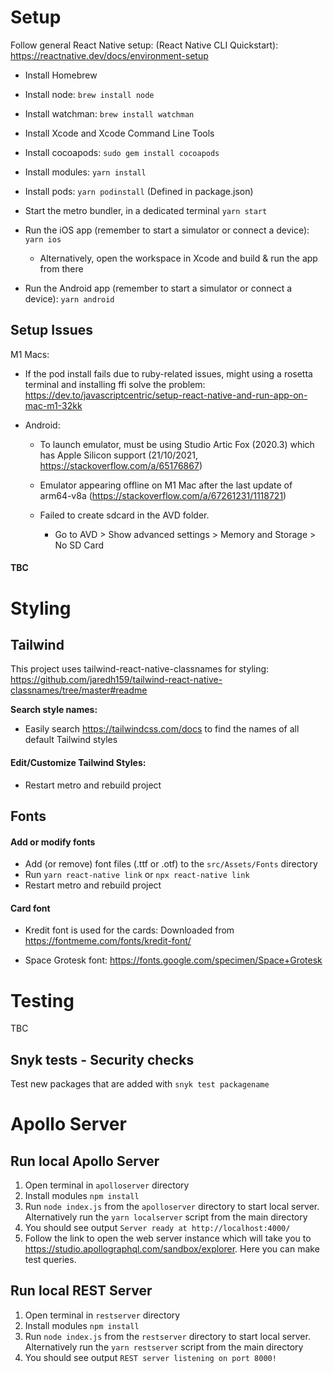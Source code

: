 # Setup

Follow general React Native setup: (React Native CLI Quickstart): https://reactnative.dev/docs/environment-setup

- Install Homebrew

- Install node: `brew install node`

- Install watchman: `brew install watchman`

- Install Xcode and Xcode Command Line Tools

- Install cocoapods: `sudo gem install cocoapods`

- Install modules: `yarn install`

- Install pods: `yarn podinstall` (Defined in package.json)

- Start the metro bundler, in a dedicated terminal `yarn start`

- Run the iOS app (remember to start a simulator or connect a device): `yarn ios`

  - Alternatively, open the workspace in Xcode and build & run the app from there

- Run the Android app (remember to start a simulator or connect a device): `yarn android`

## Setup Issues

M1 Macs:

- If the pod install fails due to ruby-related issues, might using a rosetta terminal and installing ffi solve the problem: https://dev.to/javascriptcentric/setup-react-native-and-run-app-on-mac-m1-32kk
- Android:

  - To launch emulator, must be using Studio Artic Fox (2020.3) which has Apple Silicon support (21/10/2021, https://stackoverflow.com/a/65176867)

  - Emulator appearing offline on M1 Mac after the last update of arm64-v8a (https://stackoverflow.com/a/67261231/1118721)

  - Failed to create sdcard in the AVD folder.
    - Go to AVD > Show advanced settings > Memory and Storage > No SD Card

#### TBC

# Styling

## Tailwind

This project uses tailwind-react-native-classnames for styling: https://github.com/jaredh159/tailwind-react-native-classnames/tree/master#readme

**Search style names:**

- Easily search https://tailwindcss.com/docs to find the names of all default Tailwind styles

#### Edit/Customize Tailwind Styles:

- Restart metro and rebuild project

## Fonts

#### Add or modify fonts

- Add (or remove) font files (.ttf or .otf) to the `src/Assets/Fonts` directory
- Run `yarn react-native link` or `npx react-native link`
- Restart metro and rebuild project

#### Card font

- Kredit font is used for the cards: Downloaded from https://fontmeme.com/fonts/kredit-font/

- Space Grotesk font: https://fonts.google.com/specimen/Space+Grotesk

# Testing

TBC

## Snyk tests - Security checks

Test new packages that are added with `snyk test packagename`

# Apollo Server

## Run local Apollo Server

1. Open terminal in `apolloserver` directory
2. Install modules `npm install`
3. Run `node index.js` from the `apolloserver` directory to start local server. Alternatively run the `yarn localserver` script from the main directory
4. You should see output `Server ready at http://localhost:4000/`
5. Follow the link to open the web server instance which will take you to https://studio.apollographql.com/sandbox/explorer. Here you can make test queries.

## Run local REST Server

1. Open terminal in `restserver` directory
2. Install modules `npm install`
3. Run `node index.js` from the `restserver` directory to start local server. Alternatively run the `yarn restserver` script from the main directory
4. You should see output `REST server listening on port 8000!`
